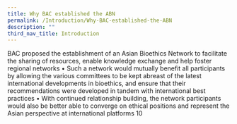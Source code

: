 ```yaml
---
title: Why BAC established the ABN
permalink: /Introduction/Why-BAC-established-the-ABN
description: ""
third_nav_title: Introduction
---
```

BAC proposed the establishment of an Asian Bioethics Network to facilitate the sharing of
resources, enable knowledge exchange and help foster regional networks
•
Such a network would mutually benefit all participants by allowing the various committees to
be kept abreast of the latest international developments in bioethics, and ensure that their
recommendations were developed in tandem with international best practices
•
With continued relationship building, the network participants would also be better able to
converge on ethical positions and represent the Asian perspective at international platforms
10